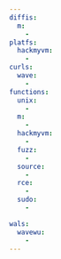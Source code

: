 ```yaml
---
diffis:
  m:
    -
platfs:
  hackmyvm:
    -
curls:
  wave:
    -
functions:
  unix:
    -
  m:
    -
  hackmyvm:
    -
  fuzz:
    -
  source:
    -
  rce:
    -
  sudo:
    -

wals:
  wavewu:
    -
---
```

